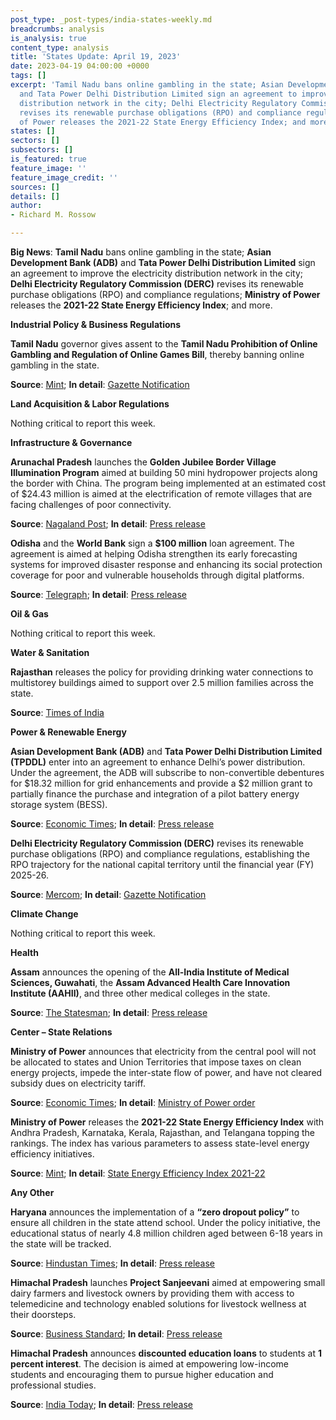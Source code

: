 ```yaml
---
post_type: _post-types/india-states-weekly.md
breadcrumbs: analysis
is_analysis: true
content_type: analysis
title: 'States Update: April 19, 2023'
date: 2023-04-19 04:00:00 +0000
tags: []
excerpt: 'Tamil Nadu bans online gambling in the state; Asian Development Bank (ADB)
  and Tata Power Delhi Distribution Limited sign an agreement to improve the electricity
  distribution network in the city; Delhi Electricity Regulatory Commission (DERC)
  revises its renewable purchase obligations (RPO) and compliance regulations; Ministry
  of Power releases the 2021-22 State Energy Efficiency Index; and more. '
states: []
sectors: []
subsectors: []
is_featured: true
feature_image: ''
feature_image_credit: ''
sources: []
details: []
author:
- Richard M. Rossow

---
```

**Big News**: **Tamil Nadu** bans online gambling in the state; **Asian Development Bank (ADB)** and **Tata Power Delhi Distribution Limited** sign an agreement to improve the electricity distribution network in the city; **Delhi Electricity Regulatory Commission (DERC)** revises its renewable purchase obligations (RPO) and compliance regulations; **Ministry of Power** releases the **2021-22 State Energy Efficiency Index**; and more.

**Industrial Policy & Business Regulations**

**Tamil Nadu** governor gives assent to the **Tamil Nadu Prohibition of Online Gambling and Regulation of Online Games Bill**, thereby banning online gambling in the state. 

**Source**: [Mint](https://www.livemint.com/news/india/tamil-nadu-bans-online-gaming-imposes-fine-up-to-rs-10-lakh-or-3-year-jail-11681195033226.html); **In detail**: [Gazette Notification](http://www.stationeryprinting.tn.gov.in/extraordinary/2023/116_Ex_IV_2_2023.pdf)

**Land Acquisition & Labor Regulations**

Nothing critical to report this week.

**Infrastructure & Governance**

**Arunachal Pradesh** launches the **Golden Jubilee Border Village Illumination Program** aimed at building 50 mini hydropower projects along the border with China. The program being implemented at an estimated cost of $24.43 million is aimed at the electrification of remote villages that are facing challenges of poor connectivity. 

**Source**: [Nagaland Post](https://nagalandpost.com/index.php/khandu-government-building-mini-power-projects-along-china-border-in-arunachal/); **In detail**: [Press release](https://pib.gov.in/PressReleaseIframePage.aspx?PRID=1915417)

**Odisha** and the **World Bank** sign a **$100 million** loan agreement. The agreement is aimed at helping Odisha strengthen its early forecasting systems for improved disaster response and enhancing its social protection coverage for poor and vulnerable households through digital platforms. 

**Source**: [Telegraph](https://www.telegraphindia.com/india/world-bank-approves-100-million-loan-to-odisha/cid/1930161); **In detail**: [Press release](https://www.worldbank.org/en/news/press-release/2023/03/28/world-bank-approves-100-million-to-increase-social-protection-and-disaster-resilience-in-odisha)

**Oil & Gas**

Nothing critical to report this week.

**Water & Sanitation**

**Rajasthan** releases the policy for providing drinking water connections to multistorey buildings aimed to support over 2.5 million families across the state. 

**Source**: [Times of India](https://timesofindia.indiatimes.com/city/jaipur/raj-announces-policy-for-water-connections-to-high-rise-bldgs/articleshow/99480322.cms)

**Power & Renewable Energy**

**Asian Development Bank (ADB)** and **Tata Power Delhi Distribution Limited (TPDDL)** enter into an agreement to enhance Delhi’s power distribution. Under the agreement, the ADB will subscribe to non-convertible debentures for $18.32 million for grid enhancements and provide a $2 million grant to partially finance the purchase and integration of a pilot battery energy storage system (BESS). 

**Source**: [Economic Times](https://energy.economictimes.indiatimes.com/news/power/adb-tata-power-sign-deal-to-enhance-delhis-power-distribution/99376480); **In detail**: [Press release](https://www.adb.org/news/adb-tata-power-sign-deal-enhance-delhi-s-power-distribution-through-grid-enhancements-and)

**Delhi Electricity Regulatory Commission (DERC)** revises its renewable purchase obligations (RPO) and compliance regulations, establishing the RPO trajectory for the national capital territory until the financial year (FY) 2025-26. 

**Source**: [Mercom](https://www.mercomindia.com/delhi-power-purchase-obligation-fy26); **In detail**: [Gazette Notification](https://www.derc.gov.in/sites/default/files/DERC%20%28Renewable%20Purchase%20Obligation%20and%20Renewable%20Energy%20Certificate%20Framework%20Implementation%29%20%28First%20Amendment%29%20Regulations%2C%202023.pdf)

**Climate Change**

Nothing critical to report this week.

**Health**

**Assam** announces the opening of the **All-India Institute of Medical Sciences, Guwahati**, the **Assam Advanced Health Care Innovation Institute (AAHII)**, and three other medical colleges in the state. 

**Source**: [The Statesman](https://www.thestatesman.com/india/pm-launches-projects-worth-over-rs-3400-cr-in-assam-1503172174.html); **In detail**: [Press release](https://www.pib.gov.in/PressReleasePage.aspx?PRID=1916529)

**Center – State Relations**

**Ministry of Power** announces that electricity from the central pool will not be allocated to states and Union Territories that impose taxes on clean energy projects, impede the inter-state flow of power, and have not cleared subsidy dues on electricity tariff. 

**Source**: [Economic Times](https://economictimes.indiatimes.com/industry/energy/power/govt-sets-criteria-for-allocation-of-power-from-central-pool-to-states-uts/articleshow/99297037.cms?from=mdr); **In detail**: [Ministry of Power order](https://powerline.net.in/wp-content/uploads/2023/04/Allocation-of-Power-from-Unallocated-quota-to-States-UTs-reg.pdf)

**Ministry of Power** releases the **2021-22 State Energy Efficiency Index** with Andhra Pradesh, Karnataka, Kerala, Rajasthan, and Telangana topping the rankings. The index has various parameters to assess state-level energy efficiency initiatives. 

**Source**: [Mint](https://www.livemint.com/industry/energy/andhra-pradesh-karnataka-kerala-rajasthan-telangana-front-runners-in-state-energy-efficiency-index-202122-11681138453303.html); **In detail**: [State Energy Efficiency Index 2021-22](https://stateenergyefficiencyindex.in/wp-content/uploads/2023/04/State-Energy-Efficiency-Index-2021-22-Report.pdf)

**Any Other**

**Haryana** announces the implementation of a **“zero dropout policy”** to ensure all children in the state attend school. Under the policy initiative, the educational status of nearly 4.8 million children aged between 6-18 years in the state will be tracked. 

**Source**: [Hindustan Times](https://www.hindustantimes.com/cities/gurugram-news/haryana-cm-implements-zero-dropout-policy-to-track-48-lakh-children-s-education-nep-to-be-implemented-by-2025-101681040952357.html); **In detail**: [Press release](https://prharyana.gov.in/en/haryana-chief-minister-sh-manohar-lal-said-that-the-state-government-has-successfully-implemented)

**Himachal Pradesh** launches **Project Sanjeevani** aimed at empowering small dairy farmers and livestock owners by providing them with access to telemedicine and technology enabled solutions for livestock wellness at their doorsteps. 

**Source**: [Business Standard](https://www.business-standard.com/economy/news/himachal-pradesh-launches-project-sanjeevani-to-empower-dairy-farmers-123040900416_1.html); **In detail**: [Press release](http://himachalpr.gov.in/OnePressRelease.aspx?Language=1&ID=27092)

**Himachal Pradesh** announces **discounted education loans** to students at **1 percent interest**. The decision is aimed at empowering low-income students and encouraging them to pursue higher education and professional studies. 

**Source**: [India Today](https://www.indiatoday.in/education-today/news/story/himachal-pradesh-government-to-provide-education-loan-to-students-at-1-interest-2358426-2023-04-11); **In detail**: [Press release](http://himachalpr.gov.in/OneNews.aspx?Language=1&ID=27095)